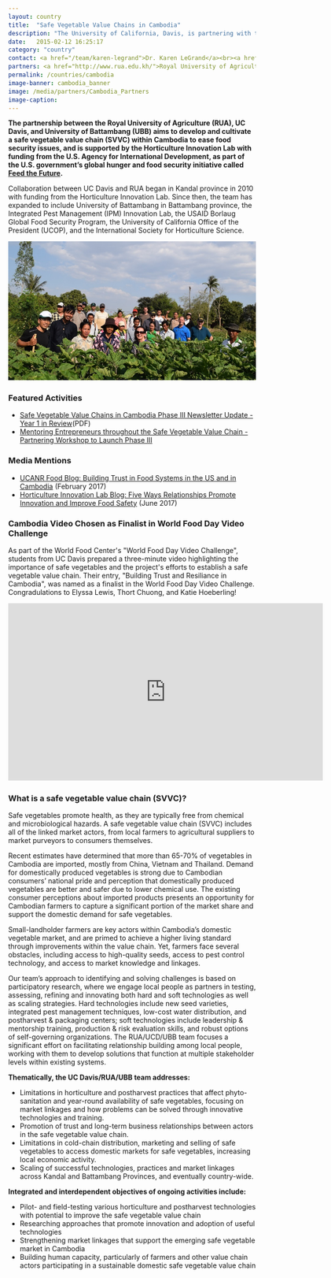 ```yaml
---
layout: country
title:  "Safe Vegetable Value Chains in Cambodia"
description: "The University of California, Davis, is partnering with the Royal University of Agriculture and University of Battambang to assist Cambodian small-landholder farmers, linking farm production to market demand. "
date:   2015-02-12 16:25:17
category: "country"
contact: <a href="/team/karen-legrand">Dr. Karen LeGrand</a><br><a href="/team/glenn-young">Dr. Glenn Young</a><br><a href="/team/cary-trexler">Dr. Cary Trexler</a><br><a href="/team/g-david-miller">Dr. David Miller</a><br><a href="/team/james-e-hill">Dr. Jim Hill</a><br>
partners: <a href="http://www.rua.edu.kh/">Royal University of Agriculture, Phnom Penh</a><br><a href="http://ubb.edu.kh/">University of Battambang</a><br><a href="http://horticulture.ucdavis.edu/main/projects/cambodia-safe-vegetables.html">Horticulture Innovation Lab</a><br><a href="http://www.oired.vt.edu/ipmil/">Integrated Pest Management (IPM) Innovation Lab</a><br><a href="http://www.ucop.edu/">University of California Office of the President</a><br>
permalink: /countries/cambodia
image-banner: cambodia_banner
image: /media/partners/Cambodia_Partners
image-caption:
---
```


<b>The partnership between the Royal University of Agriculture (RUA), UC Davis, and University of Battambang (UBB) aims to develop and cultivate a safe vegetable value chain (SVVC) within Cambodia to ease food security issues, and is supported by the Horticulture Innovation Lab with funding from the U.S. Agency for International Development, as part of the U.S. government’s global hunger and food security initiative called <a href="https://feedthefuture.gov/">Feed the Future</a>.</b><br>

Collaboration between UC Davis and RUA began in Kandal province in 2010 with funding from the Horticulture Innovation Lab. Since then, the team has expanded to include University of Battambang in Battambang province, the Integrated Pest Management (IPM) Innovation Lab, the USAID Borlaug Global Food Security Program, the University of California Office of the President (UCOP), and the International Society for Horticulture Science. <br>

<img alt="The Cambodia project team in the field" src="/media/profiles/DSC_0062x.jpg">

### Featured Activities
- <a target="_blank" href="/Newsletter_Ph_III_Iss2.pdf"> Safe Vegetable Value Chains in Cambodia Phase III Newsletter Update - Year 1 in Review</a>(PDF)<br>
- <a href= "/profiles/Cambodia/SVVC_entrepreneurship">Mentoring Entrepreneurs throughout the Safe Vegetable Value Chain - Partnering Workshop to Launch Phase III</a><br>

### Media Mentions
- <a href="http://ucanr.edu/blogs/blogcore/postdetail.cfm?postnum=23237">UCANR Food Blog: Building Trust in Food Systems in the US and in Cambodia</a> (February 2017) <br>
- <a href="https://blog.horticulture.ucdavis.edu/2017/06/5-ways-relationships-promote-innovation-food-safety/">Horticulture Innovation Lab Blog: Five Ways Relationships Promote Innovation and Improve Food Safety</a> (June 2017) <br>

### Cambodia Video Chosen as Finalist in World Food Day Video Challenge
As part of the World Food Center's "World Food Day Video Challenge", students from UC Davis prepared a three-minute video highlighting the importance of safe vegetables and the project's efforts to establish a safe vegetable value chain. Their entry, "Building Trust and Resiliance in Cambodia", was named as a finalist in the World Food Day Video Challenge. Congradulations to Elyssa Lewis, Thort Chuong, and Katie Hoeberling!

<iframe width="640" height="360" src="https://www.youtube.com/embed/M9QeU2O-8cU" frameborder="0" allowfullscreen></iframe><br>

### What is a safe vegetable value chain (SVVC)?
Safe vegetables promote health, as they are typically free from chemical and microbiological hazards. A safe vegetable value chain (SVVC) includes all of the linked market actors, from local farmers to agricultural suppliers to market purveyors to consumers themselves. <br>

Recent estimates have determined that more than 65-70% of vegetables in Cambodia are imported, mostly from China, Vietnam and Thailand. Demand for domestically produced vegetables is strong due to Cambodian consumers’ national pride and perception that domestically produced vegetables are better and safer due to lower chemical use. The existing consumer perceptions about imported products presents an opportunity for Cambodian farmers to capture a significant portion of the market share and support the domestic demand for safe vegetables. <br>

Small-landholder farmers are key actors within Cambodia’s domestic vegetable market, and are primed to achieve a higher living standard through improvements within the value chain. Yet, farmers face several obstacles, including access to high-quality seeds, access to pest control technology, and access to market knowledge and linkages. <br>

Our team’s approach to identifying and solving challenges is based on participatory research, where we engage local people as partners in testing, assessing, refining and innovating both hard and soft technologies as well as scaling strategies. Hard technologies include new seed varieties, integrated pest management techniques, low-cost water distribution, and postharvest & packaging centers; soft technologies include leadership & mentorship training, production & risk evaluation skills, and robust options of self-governing organizations. The RUA/UCD/UBB team focuses a significant effort on facilitating relationship building among local people, working with them to develop solutions that function at multiple stakeholder levels within existing systems. <br>

<b>Thematically, the UC Davis/RUA/UBB team addresses:</b>
-	Limitations in horticulture and postharvest practices that affect phyto-sanitation and year-round availability of safe vegetables, focusing on market linkages and how problems can be solved through innovative technologies and training.
-	Promotion of trust and long-term business relationships between actors in the safe vegetable value chain.
-	Limitations in cold-chain distribution, marketing and selling of safe vegetables to access domestic markets for safe vegetables, increasing local economic activity.
-	Scaling of successful technologies, practices and market linkages across Kandal and Battambang Provinces, and eventually country-wide. <br>

<b>Integrated and interdependent objectives of ongoing activities include:</b>
-	Pilot- and field-testing various horticulture and postharvest technologies with potential to improve the safe vegetable value chain
-	Researching approaches that promote innovation and adoption of useful technologies
-	Strengthening market linkages that support the emerging safe vegetable market in Cambodia
-	Building human capacity, particularly of farmers and other value chain actors participating in a sustainable domestic safe vegetable value chain




<!--
<div class="relatedprojects">

<h3>Related Activities</h3>
	{% for post in site.tags.cambodia limit:3 %}
	<a class="post-link" href="{{ post.url | prepend: site.baseurl }}">
	    <div class="relatedprojects__card">
	        <h4>
	              {{ post.title }}
	            </h4>
	        <p class="feed-description">{{ post.description }}</p>
	        <p class="primary-color">Learn More</p>
	    </div>
    </a>
    {% endfor %}
</div>   -->
